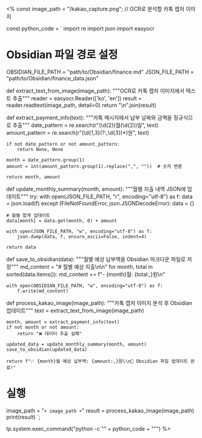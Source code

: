 <%
const image_path = "/kakao_capture.png";  // OCR로 분석할 카톡 캡처 이미지

const python_code = `
import re
import json
import easyocr

# Obsidian 파일 경로 설정
OBSIDIAN_FILE_PATH = "path/to/Obsidian/finance.md"
JSON_FILE_PATH = "path/to/Obsidian/finance_data.json"

def extract_text_from_image(image_path):
    """OCR로 카톡 캡처 이미지에서 텍스트 추출"""
    reader = easyocr.Reader(['ko', 'en'])
    result = reader.readtext(image_path, detail=0)
    return "\\n".join(result)

def extract_payment_info(text):
    """카톡 메시지에서 납부 날짜와 금액을 정규식으로 추출"""
    date_pattern = re.search(r"(\\d{2})월(\\d{2})일", text)
    amount_pattern = re.search(r"(\\d{1,3}(?:,\\d{3})*)원", text)

    if not date_pattern or not amount_pattern:
        return None, None

    month = date_pattern.group(1)
    amount = int(amount_pattern.group(1).replace(",", ""))  # 숫자 변환

    return month, amount

def update_monthly_summary(month, amount):
    """월별 지출 내역 JSON에 업데이트"""
    try:
        with open(JSON_FILE_PATH, "r", encoding="utf-8") as f:
            data = json.load(f)
    except (FileNotFoundError, json.JSONDecodeError):
        data = {}

    # 월별 합계 업데이트
    data[month] = data.get(month, 0) + amount

    with open(JSON_FILE_PATH, "w", encoding="utf-8") as f:
        json.dump(data, f, ensure_ascii=False, indent=4)

    return data

def save_to_obsidian(data):
    """월별 예상 납부액을 Obsidian 마크다운 파일로 저장"""
    md_content = "# 월별 예상 지출\\n\\n"
    for month, total in sorted(data.items()):
        md_content += f"- {month}월: {total:,}원\\n"

    with open(OBSIDIAN_FILE_PATH, "w", encoding="utf-8") as f:
        f.write(md_content)

def process_kakao_image(image_path):
    """카톡 캡처 이미지 분석 후 Obsidian 업데이트"""
    text = extract_text_from_image(image_path)
    
    month, amount = extract_payment_info(text)
    if not month or not amount:
        return "❌ 데이터 추출 실패"

    updated_data = update_monthly_summary(month, amount)
    save_to_obsidian(updated_data)

    return f"✅ {month}월 예상 납부액: {amount:,}원\\n📌 Obsidian 파일 업데이트 완료!"

# 실행
image_path = "` + image_path + `"
result = process_kakao_image(image_path)
print(result)
`;

tp.system.exec_command("python -c \"" + python_code + "\"")
%>


